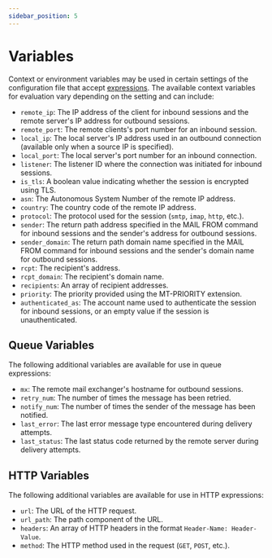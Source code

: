 ```yaml
---
sidebar_position: 5
---
```


# Variables

Context or environment variables may be used in certain settings of the configuration file that accept [expressions](/docs/configuration/expressions/overview). The available context variables for evaluation vary depending on the setting and can include:

- `remote_ip`: The IP address of the client for inbound sessions and the remote server's IP address for outbound sessions.
- `remote_port`: The remote clients's port number for an inbound session.
- `local_ip`: The local server's IP address used in an outbound connection (available only when a source IP is specified).
- `local_port`: The local server's port number for an inbound connection.
- `listener`: The listener ID where the connection was initiated for inbound sessions.
- `is_tls`: A boolean value indicating whether the session is encrypted using TLS.
- `asn`: The Autonomous System Number of the remote IP address.
- `country`: The country code of the remote IP address.
- `protocol`: The protocol used for the session (`smtp`, `imap`, `http`, etc.).
- `sender`: The return path address specified in the MAIL FROM command for inbound sessions and the sender's address for outbound sessions.
- `sender_domain`: The return path domain name specified in the MAIL FROM command for inbound sessions and the sender's domain name for outbound sessions.
- `rcpt`: The recipient's address.
- `rcpt_domain`: The recipient's domain name.
- `recipients`: An array of recipient addresses.
- `priority`: The priority provided using the MT-PRIORITY extension.
- `authenticated_as`: The account name used to authenticate the session for inbound sessions, or an empty value if the session is unauthenticated.

## Queue Variables

The following additional variables are available for use in queue expressions:

- `mx`: The remote mail exchanger's hostname for outbound sessions.
- `retry_num`: The number of times the message has been retried.
- `notify_num`: The number of times the sender of the message has been notified.
- `last_error`: The last error message type encountered during delivery attempts.
- `last_status`: The last status code returned by the remote server during delivery attempts.

## HTTP Variables

The following additional variables are available for use in HTTP expressions:

- `url`: The URL of the HTTP request.
- `url_path`: The path component of the URL.
- `headers`: An array of HTTP headers in the format `Header-Name: Header-Value`.
- `method`: The HTTP method used in the request (`GET`, `POST`, etc.).
